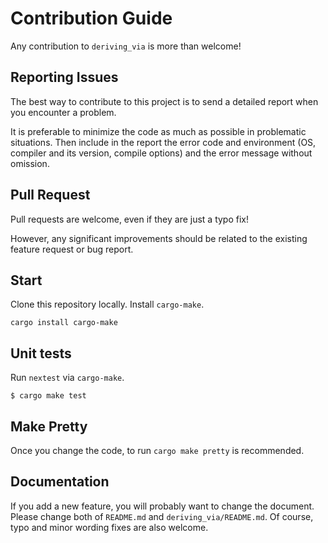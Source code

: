 # Contribution Guide

Any contribution to `deriving_via` is more than welcome!

## Reporting Issues

The best way to contribute to this project is to send a detailed report when you encounter a problem.

It is preferable to minimize the code as much as possible in problematic situations.
Then include in the report the error code and environment (OS, compiler and its version, compile options) and the error message without omission.

## Pull Request

Pull requests are welcome, even if they are just a typo fix!

However, any significant improvements should be related to the existing feature request or bug report.

## Start

Clone this repository locally.
Install `cargo-make`.

```shell
cargo install cargo-make
```

## Unit tests

Run `nextest` via `cargo-make`.

```shell
$ cargo make test
```

## Make Pretty

Once you change the code, to run `cargo make pretty` is recommended. 

## Documentation

If you add a new feature, you will probably want to change the document.
Please change both of `README.md` and `deriving_via/README.md`.
Of course, typo and minor wording fixes are also welcome.
